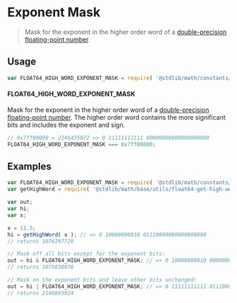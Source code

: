 Exponent Mask
===

> Mask for the exponent in the higher order word of a [double-precision floating-point number][ieee754].

<!-- <usage> -->

## Usage

``` javascript
var FLOAT64_HIGH_WORD_EXPONENT_MASK = require( '@stdlib/math/constants/float64-high-word-exponent-mask' );
```

#### FLOAT64_HIGH_WORD_EXPONENT_MASK

Mask for the exponent in the higher order word of a [double-precision floating-point number][ieee754]. The higher order word contains the more significant bits and includes the exponent and sign.

``` javascript
// 0x7ff00000 = 2146435072 => 0 11111111111 00000000000000000000
FLOAT64_HIGH_WORD_EXPONENT_MASK === 0x7ff00000;
```

<!-- </usage> -->

<!-- <examples> -->
## Examples

``` javascript
var FLOAT64_HIGH_WORD_EXPONENT_MASK = require( '@stdlib/math/constants/float64-high-word-exponent-mask' );
var getHighWord = require( '@stdlib/math/base/utils/float64-get-high-word' );

var out;
var hi;
var x;

x = 11.5;
hi = getHighWord( x ); // => 0 10000000010 01110000000000000000
// returns 1076297728

// Mask off all bits except for the exponent bits:
out = hi & FLOAT64_HIGH_WORD_EXPONENT_MASK; // => 0 10000000010 00000000000000000000
// returns 1075838976

// Mask on the exponent bits and leave other bits unchanged:
out = hi | FLOAT64_HIGH_WORD_EXPONENT_MASK; // => 0 11111111111 01110000000000000000
// returns 2146893824
```

<!-- </examples> -->

<!-- <links> -->
[ieee754]: http://en.wikipedia.org/wiki/IEEE_754-1985
<!-- </links> -->
